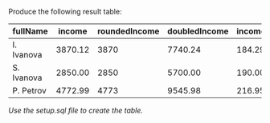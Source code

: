Produce the following result table:

| fullName   | income  | roundedIncome | doubledIncome | incomePerDay |
| ---------- | ------- | ------------- | ------------- | ------------ |
| I. Ivanova | 3870.12 | 3870          | 7740.24       | 184.291429   |
| S. Ivanova | 2850.00 | 2850          | 5700.00       | 190.000000   |
| P. Petrov  | 4772.99 | 4773          | 9545.98       | 216.954091   |

_Use the setup.sql file to create the table._
